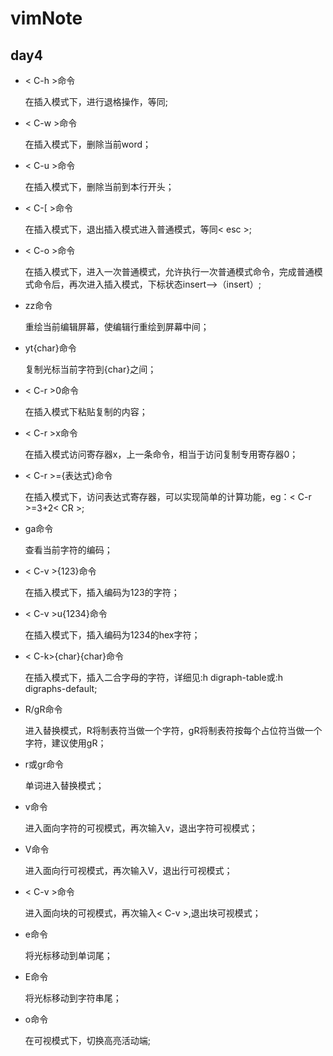 # vimNote
## day4

* < C-h >命令

	在插入模式下，进行退格操作，等同<CR>;
* < C-w >命令

	在插入模式下，删除当前word；
* < C-u >命令

	在插入模式下，删除当前到本行开头；
* < C-[ >命令

	在插入模式下，退出插入模式进入普通模式，等同< esc >;
* < C-o >命令

	在插入模式下，进入一次普通模式，允许执行一次普通模式命令，完成普通模式命令后，再次进入插入模式，下标状态insert-->（insert）;
* zz命令

	重绘当前编辑屏幕，使编辑行重绘到屏幕中间；
* yt{char}命令
	
	复制光标当前字符到{char}之间；
* < C-r >0命令

	在插入模式下粘贴复制的内容；
* < C-r >x命令

	在插入模式访问寄存器x，上一条命令，相当于访问复制专用寄存器0；
* < C-r >={表达式}命令
	
	在插入模式下，访问表达式寄存器，可以实现简单的计算功能，eg：< C-r >=3+2< CR >;
* ga命令

	查看当前字符的编码；
* < C-v >{123}命令

	在插入模式下，插入编码为123的字符；
* < C-v >u{1234}命令

	在插入模式下，插入编码为1234的hex字符；
* < C-k>{char}{char}命令

	在插入模式下，插入二合字母的字符，详细见:h digraph-table或:h digraphs-default;
* R/gR命令

	进入替换模式，R将制表符当做一个字符，gR将制表符按每个占位符当做一个字符，建议使用gR；
* r或gr命令

	单词进入替换模式；
* v命令

	进入面向字符的可视模式，再次输入v，退出字符可视模式；
* V命令

	进入面向行可视模式，再次输入V，退出行可视模式；
* < C-v >命令

	进入面向块的可视模式，再次输入< C-v >,退出块可视模式；
* e命令

	将光标移动到单词尾；
* E命令

	将光标移动到字符串尾；
* o命令

	在可视模式下，切换高亮活动端;
